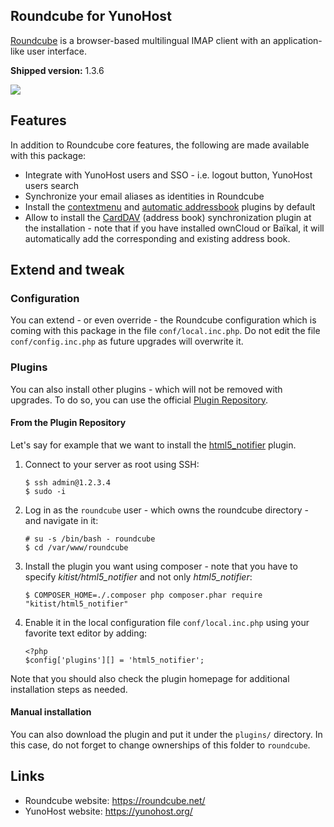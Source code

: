 Roundcube for YunoHost
----------------------

[Roundcube](https://roundcube.net/) is a browser-based multilingual IMAP client with
an application-like user interface.


**Shipped version:** 1.3.6


![](https://roundcube.net/images/screens/mailview.jpg)

## Features

In addition to Roundcube core features, the following are made available with
this package:

 * Integrate with YunoHost users and SSO - i.e. logout button, YunoHost users
   search
 * Synchronize your email aliases as identities in Roundcube
 * Install the [contextmenu](https://plugins.roundcube.net/packages/johndoh/contextmenu)
   and [automatic addressbook](https://plugins.roundcube.net/packages/sblaisot/automatic_addressbook)
   plugins by default
 * Allow to install the [CardDAV](https://plugins.roundcube.net/packages/roundcube/carddav)
   (address book) synchronization plugin at the installation - note that if
   you have installed ownCloud or Baïkal, it will automatically add the
   corresponding and existing address book.

## Extend and tweak

### Configuration

You can extend - or even override - the Roundcube configuration which is coming
with this package in the file `conf/local.inc.php`. Do not edit the file
`conf/config.inc.php` as future upgrades will overwrite it.

### Plugins

You can also install other plugins - which will not be removed with upgrades. To do so,
you can use the official [Plugin Repository](https://plugins.roundcube.net/).

#### From the Plugin Repository

Let's say for example that we want to install the
[html5_notifier](https://plugins.roundcube.net/packages/kitist/html5_notifier) plugin.

1. Connect to your server as root using SSH:
   ```
   $ ssh admin@1.2.3.4
   $ sudo -i
   ```

2. Log in as the `roundcube` user - which owns the roundcube directory - and navigate
   in it:
   ```
   # su -s /bin/bash - roundcube
   $ cd /var/www/roundcube
   ```

3. Install the plugin you want using composer - note that you have to specify
   *kitist/html5_notifier* and not only *html5_notifier*:
   ```
   $ COMPOSER_HOME=./.composer php composer.phar require "kitist/html5_notifier"
   ```

4. Enable it in the local configuration file `conf/local.inc.php` using your
   favorite text editor by adding:
   ```
   <?php
   $config['plugins'][] = 'html5_notifier';
   ```

Note that you should also check the plugin homepage for additional installation
steps as needed.

#### Manual installation

You can also download the plugin and put it under the `plugins/` directory. In this
case, do not forget to change ownerships of this folder to `roundcube`.

## Links

 * Roundcube website: https://roundcube.net/
 * YunoHost website: https://yunohost.org/

